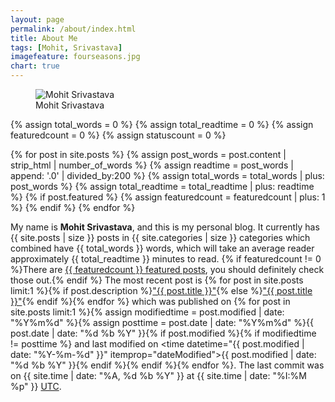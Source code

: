 ```yaml
---
layout: page
permalink: /about/index.html
title: About Me
tags: [Mohit, Srivastava]
imagefeature: fourseasons.jpg
chart: true
---
```

<figure>
  <img src="{{ site.baseurl }}/images/mohitsriv.jpg" alt="Mohit Srivastava">
  <figcaption>Mohit Srivastava</figcaption>
</figure>

{% assign total_words = 0 %}
{% assign total_readtime = 0 %}
{% assign featuredcount = 0 %}
{% assign statuscount = 0 %}

{% for post in site.posts %}
    {% assign post_words = post.content | strip_html | number_of_words %}
    {% assign readtime = post_words | append: '.0' | divided_by:200 %}
    {% assign total_words = total_words | plus: post_words %}
    {% assign total_readtime = total_readtime | plus: readtime %}
    {% if post.featured %}
    {% assign featuredcount = featuredcount | plus: 1 %}
    {% endif %}
{% endfor %}


My name is **Mohit Srivastava**, and this is my personal blog. It currently has {{ site.posts | size }} posts in {{ site.categories | size }} categories which combined have {{ total_words }} words, which will take an average reader approximately <span class="time">{{ total_readtime }}</span> minutes to read. {% if featuredcount != 0 %}There are <a href="{{ site.baseurl }}/featured">{{ featuredcount }} featured posts</a>, you should definitely check those out.{% endif %} The most recent post is {% for post in site.posts limit:1 %}{% if post.description %}<a href="{{ site.baseurl }}{{ post.url }}" title="{{ post.description }}">"{{ post.title }}"</a>{% else %}<a href="{{ site.baseurl }}{{ post.url }}" title="{{ post.description }}" title="Read more about {{ post.title }}">"{{ post.title }}"</a>{% endif %}{% endfor %} which was published on {% for post in site.posts limit:1 %}{% assign modifiedtime = post.modified | date: "%Y%m%d" %}{% assign posttime = post.date | date: "%Y%m%d" %}<time datetime="{{ post.date | date_to_xmlschema }}" class="post-time">{{ post.date | date: "%d %b %Y" }}</time>{% if post.modified %}{% if modifiedtime != posttime %} and last modified on <time datetime="{{ post.modified | date: "%Y-%m-%d" }}" itemprop="dateModified">{{ post.modified | date: "%d %b %Y" }}</time>{% endif %}{% endif %}{% endfor %}. The last commit was on {{ site.time | date: "%A, %d %b %Y" }} at {{ site.time | date: "%I:%M %p" }} [UTC](http://en.wikipedia.org/wiki/Coordinated_Universal_Time "Temps Universel Coordonné").

<!--
I am an PhD candidate in *ESE* at the [SEAS](http://www.seas.upenn.edu/) at **UPENN**. I am licensed as a Professional Engineer (P.E) to practice in the states of Texas, Massachusetts and California. I double majored in EECS and Mathematics during my undergraduate life at [MIT](http://www.mit.edu/), and currently focusing on Electrical Engineering for my post-graduate studies.

*[ESE]: Electrical and Systems Engineering
*[SEAS]: School of Engineering and Applied Science
*[MIT]: Massachusetts Institute of Technology
*[EECS]: Electrical and Computer Engineering
*[UPENN]: University of Pennsylvania

<figure>
	<img src="{{ site.baseurl }}/images/Hossain-Mohd-Faysal.jpg" alt="Hossain Mohammad Faysal">
	<figcaption>At Bates Linear Accelerator Center</figcaption>
</figure>

I was born and brought up in Doha. Yes, its a desert peninsula, yes we have camels and falcons and all the other Middle Eastern traits/stereotypes you can think of.

<figure class="third">
	<a href="{{ site.baseurl }}/images/about/1.jpg"><img src="{{ site.baseurl }}/images/about/1-001.jpg"></a>
	<a href="{{ site.baseurl }}/images/about/2.jpg"><img src="{{ site.baseurl }}/images/about/2-001.jpg"></a>
	<a href="{{ site.baseurl }}/images/about/3.jpg"><img src="{{ site.baseurl }}/images/about/3-001.jpg"></a>
</figure>
<figure class="half">
	<a href="{{ site.baseurl }}/images/about/4.jpg"><img src="{{ site.baseurl }}/images/about/4-001.jpg"></a>
	<a href="{{ site.baseurl }}/images/about/5.jpg"><img src="{{ site.baseurl }}/images/about/5-001.jpg"></a>
</figure>
<figure class="third">
	<a href="{{ site.baseurl }}/images/about/6.jpg"><img src="{{ site.baseurl }}/images/about/6-001.jpg"></a>
	<a href="{{ site.baseurl }}/images/about/7.jpg"><img src="{{ site.baseurl }}/images/about/7-001.jpg"></a>
	<a href="{{ site.baseurl }}/images/about/8.jpg"><img src="{{ site.baseurl }}/images/about/8-001.jpg"></a>
	<figcaption>Doha at its full glory.</figcaption>
</figure>

At some point in the not-terribly-distant future, I hope to found a self-sustaining collective of clever people, for fun, profit(?), and the promotion of human life in the universe. This might wind up in Qatar, Bangladesh, Scandinavia, the Massachusetts Bay Area, the SF Bay Area, Japan, Germany, or the dustbin of overly idealistic plans. (Yes, I have a special bin for overly idealistic plans. In my district they can't be recycled with residential mixed paper.) The most challenging aspect of this concept is to curtail unproductive competition with other people who will inevitably have the same idea. (Some sort of cooperative federation...) I'm presently looking for people who might be interested in being a part of such an organization.

Anyways, for now I'm just working toward changing the face of Electrical Engineering forever. Not that I necessarily expect to succeed, but it's something to strive for, and it's a fun problem to work on.


Entrepreneur  
Designer  
***Engineer***  
Inventor  

I
make
stuff.


*Beautiful, practical, meaningful stuff.*


I make what I love.

*I love what I do.*


But over the years, I noticed that somehow, along the way, software designed to help us be creative, actually made us less creative. That's because we believe our best ideas emerge when we use pencils and paper.
So I set out to build tools that work the way I do.


Tools for the creative space — the 53 centimeters that magically link head, heart, and hand. Tools as simple as pencil and paper. Tools so essential, I  really can't imagine work without them.


For
the makers,  
the creators,  
the discoverers,  
the original thinkers,  
***This is the space to create.***-->